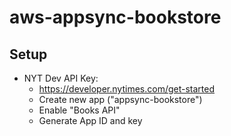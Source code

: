 # aws-appsync-bookstore



## Setup

* NYT Dev API Key: 
  * https://developer.nytimes.com/get-started
  * Create new app ("appsync-bookstore")
  * Enable "Books API"
  * Generate App ID and key  

